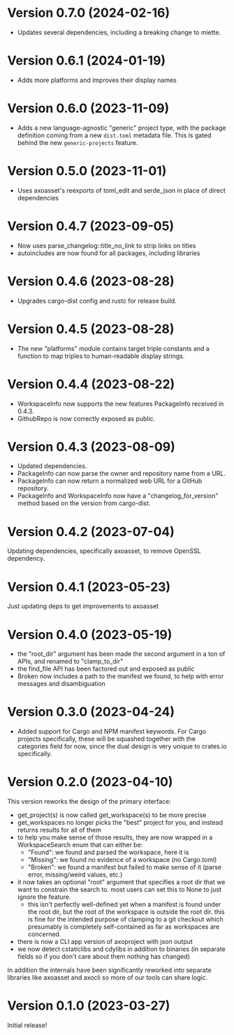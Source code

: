 # Version 0.7.0 (2024-02-16)

* Updates several dependencies, including a breaking change to miette.

# Version 0.6.1 (2024-01-19)

* Adds more platforms and improves their display names

# Version 0.6.0 (2023-11-09)

* Adds a new language-agnostic "generic" project type, with the package definition coming from a new `dist.toml` metadata file. This is gated behind the new `generic-projects` feature.

# Version 0.5.0 (2023-11-01)

* Uses axoasset's reexports of toml_edit and serde_json in place of direct dependencies

# Version 0.4.7 (2023-09-05)

* Now uses parse_changelog::title_no_link to strip links on titles
* autoincludes are now found for all packages, including libraries

# Version 0.4.6 (2023-08-28)

* Upgrades cargo-dist config and rustc for release build.

# Version 0.4.5 (2023-08-28)

* The new "platforms" module contains target triple constants and a function to map triples to human-readable display strings.

# Version 0.4.4 (2023-08-22)

* WorkspaceInfo now supports the new features PackageInfo received in 0.4.3.
* GithubRepo is now correctly exposed as public.

# Version 0.4.3 (2023-08-09)

* Updated dependencies.
* PackageInfo can now parse the owner and repository name from a URL.
* PackageInfo can now return a normalized web URL for a GitHub repository.
* PackageInfo and WorkspaceInfo now have a "changelog_for_version" method based on the version from cargo-dist.

# Version 0.4.2 (2023-07-04)

Updating dependencies, specifically axoasset, to remove OpenSSL dependency.


# Version 0.4.1 (2023-05-23)

Just updating deps to get improvements to axoasset

# Version 0.4.0 (2023-05-19)

* the "root_dir" argument has been made the second argument in a ton of APIs, and renamed to "clamp_to_dir"
* the find_file API has been factored out and exposed as public
* Broken now includes a path to the manifest we found, to help with error messages and disambiguation

# Version 0.3.0 (2023-04-24)

* Added support for Cargo and NPM manifest keywords. For Cargo projects specifically, these will be squashed together
  with the categories field for now, since the dual design is very unique to crates.io specifically.

# Version 0.2.0 (2023-04-10)

This version reworks the design of the primary interface:

* get_project(s) is now called get_workspace(s) to be more precise
* get_workspaces no longer picks the "best" project for you, and instead returns results for all of them
* to help you make sense of those results, they are now wrapped in a WorkspaceSearch enum that can either be:
  * "Found": we found and parsed the workspace, here it is
  * "Missing": we found no evidence of a workspace (no Cargo.toml)
  * "Broken": we found a manifest but failed to make sense of it (parse error, missing/weird values, etc.)
* it now takes an optional "root" argument that specifies a root dir that we want to constrain the search to.
  most users can set this to None to just ignore the feature.
  * this isn't perfectly well-defined yet when a manifest is found under the root dir, but the root of the workspace
    is outside the root dir. this is fine for the intended purpose of clamping to a git checkout which presumably is
    completely self-contained as far as workspaces are concerned.
* there is now a CLI app version of axoproject with json output
* we now detect cstaticlibs and cdylibs in addition to binaries (in separate fields so if you don't care about them nothing has changed)

In addition the internals have been significantly reworked into separate libraries like axoasset and axocli so more of our tools can share logic.


# Version 0.1.0 (2023-03-27)

Initial release!
